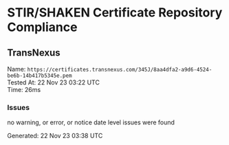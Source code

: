 # STIR/SHAKEN Certificate Repository Compliance

## TransNexus

Name: `https://certificates.transnexus.com/345J/8aa4dfa2-a9d6-4524-be6b-14b417b5345e.pem`\
Tested At: 22 Nov 23 03:22 UTC\
Time: 26ms

### Issues

no warning, or error, or notice date level issues were found

Generated: 22 Nov 23 03:38 UTC